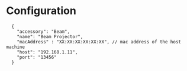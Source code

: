 # Configuration

      {
        "accessory": "Beam",
        "name": "Beam Projector",
        "macAddress" : "XX:XX:XX:XX:XX:XX", // mac address of the host machine
        "host": "192.168.1.11",
        "port": "13456"
      }

